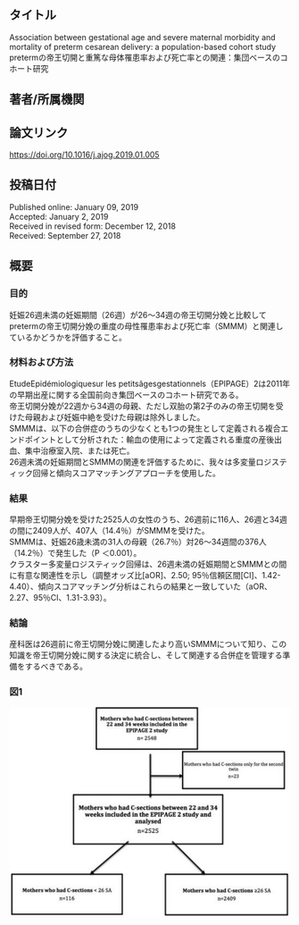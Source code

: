 ## タイトル
Association between gestational age and severe maternal morbidity and mortality of preterm cesarean delivery: a population-based cohort study  
pretermの帝王切開と重篤な母体罹患率および死亡率との関連：集団ベースのコホート研究

## 著者/所属機関

## 論文リンク
https://doi.org/10.1016/j.ajog.2019.01.005

## 投稿日付
Published online: January 09, 2019  
Accepted: January 2, 2019  
Received in revised form: December 12, 2018  
Received: September 27, 2018

## 概要
### 目的
妊娠26週未満の妊娠期間（26週）が26〜34週の帝王切開分娩と比較してpretermの帝王切開分娩の重度の母性罹患率および死亡率（SMMM）と関連しているかどうかを評価すること。

### 材料および方法
EtudeEpidémiologiquesur les petitsâgesgestationnels（EPIPAGE）2は2011年の早期出産に関する全国前向き集団ベースのコホート研究である。  
帝王切開分娩が22週から34週の母親、ただし双胎の第2子のみの帝王切開を受けた母親および妊娠中絶を受けた母親は除外しました。  
SMMMは、以下の合併症のうちの少なくとも1つの発生として定義される複合エンドポイントとして分析された：輸血の使用によって定義される重度の産後出血、集中治療室入院、または死亡。  
26週未満の妊娠期間とSMMMの関連を評価するために、我々は多変量ロジスティック回帰と傾向スコアマッチングアプローチを使用した。

### 結果
早期帝王切開分娩を受けた2525人の女性のうち、26週前に116人、26週と34週の間に2409人が、407人（14.4％）がSMMMを受けた。  
SMMMは、妊娠26歳未満の31人の母親（26.7％）対26〜34週間の376人（14.2％）で発生した（P  ＜0.001）。  
クラスター多変量ロジスティック回帰は、26週未満の妊娠期間とSMMMとの間に有意な関連性を示し（調整オッズ比[aOR]、2.50; 95％信頼区間[CI]、1.42-4.40）、傾向スコアマッチング分析はこれらの結果と一致していた（aOR、2.27、95％CI、1.31-3.93）。

### 結論
産科医は26週前に帝王切開分娩に関連したより高いSMMMについて知り、この知識を帝王切開分娩に関する決定に統合し、そして関連する合併症を管理する準備をするべきである。

### 図1
![Figure.1](Association_fig1.jpg)
